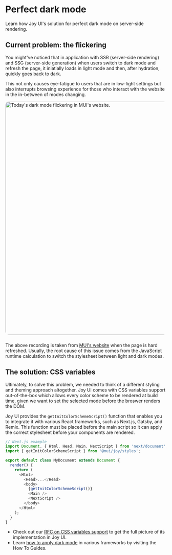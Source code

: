 # Perfect dark mode

<p class="description">Learn how Joy UI's solution for perfect dark mode on server-side rendering.</p>

## Current problem: the flickering

You might've noticed that in application with SSR (server-side rendering) and SSG (server-side generation) when users switch to dark mode and refresh the page, it iniatially loads in light mode and then, after hydration, quickly goes back to dark.

This not only causes eye-fatigue to users that are in low-light settings but also interrupts browsing experience for those who interact with the website in the in-between of modes changing.

<img src="https://media.giphy.com/media/9hvxemkpotSiQGzLo8/giphy.gif" style="border-radius: 10px; display: block; width: 730px; margin-inline: auto; margin-bottom: 24px;" alt="Today's dark mode flickering in MUI's website." />

The above recording is taken from [MUI's website](https://mui.com/) when the page is hard refreshed.
Usually, the root cause of this issue comes from the JavaScript runtime calculation to switch the stylesheet between light and dark modes.

## The solution: CSS variables

Ultimately, to solve this problem, we needed to think of a different styling and theming approach altogether.
Joy UI comes with CSS variables support out-of-the-box which allows every color scheme to be rendered at build time, given we want to set the selected mode before the broswer renders the DOM.

Joy UI provides the `getInitColorSchemeScript()` function that enables you to integrate it with various React frameworks, such as Next.js, Gatsby, and Remix.
This function must be placed before the main script so it can apply the correct stylesheet before your components are rendered.

```js
// Next.js example
import Document, { Html, Head, Main, NextScript } from 'next/document';
import { getInitColorSchemeScript } from '@mui/joy/styles';

export default class MyDocument extends Document {
  render() {
    return (
      <Html>
        <Head>...</Head>
        <body>
          {getInitColorSchemeScript()}
          <Main />
          <NextScript />
        </body>
      </Html>
    );
  }
}
```

- Check out our [RFC on CSS variables support](https://github.com/mui/material-ui/issues/27651) to get the full picture of its implementation in Joy UI.
- Learn [how to apply dark mode](/joy-ui/guides/apply-dark-mode/) in various frameworks by visiting the How To Guides.
